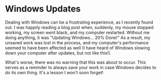 # Windows Updates

Dealing with Windows can be a frustrating experience, as I recently found out. I was happily reading a blog post when, suddenly, my mouse stopped working, my screen went black, and my computer restarted. Without me doing anything, it was "Updating Windows... 20% Done!" As a result, my unsaved work was lost in the process, and my computer's performance seemed to have been affected as well (I have heard of Windows slowing down your computer after updates, but not like this!).

What's worse, there was no warning that this was about to occur. This serves as a reminder to always save your work in case Windows decides to do its own thing. It's a lesson I won't soon forget!